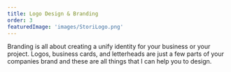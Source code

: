 ```yaml
---
title: Logo Design & Branding
order: 3
featuredImage: 'images/StoriLogo.png'
---
```



Branding is  all about creating a unify identity for your business or your project. Logos, business cards, and letterheads are just a few parts of your companies brand and these are all things that I can help you to design. 